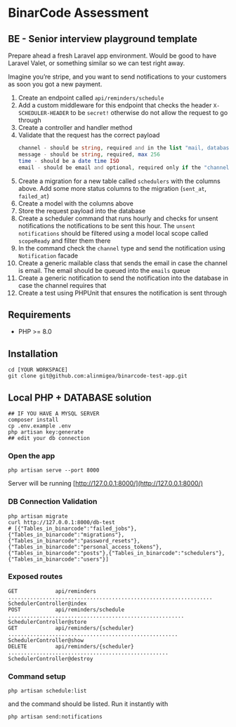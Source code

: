 # BinarCode Assessment

## BE - Senior interview playground template

Prepare ahead a fresh Laravel app environment. Would be good to have Laravel Valet, or something similar so we can test right away.

Imagine you’re stripe, and you want to send notifications to your customers as soon you got a new payment.

1. Create an endpoint called `api/reminders/schedule`
2. Add a custom middleware for this endpoint that checks the header `X-SCHEDULER-HEADER` to be `secret!` otherwise do not allow the request to go through
3. Create a controller and handler method
4. Validate that the request has the correct payload
    ```php
    channel - should be string, required and in the list "mail, database"
    message - should be string, required, max 256
    time - should be a date time ISO
    email - should be email and optional, required only if the "channel" is mail
    ```
5. Create a migration for a new table called `schedulers` with the columns above. Add some more status columns to the migration (`sent_at`, `failed_at`)
6. Create a model with the columns above
7. Store the request payload into the database
8. Create a scheduler command that runs hourly and checks for unsent notifications the notifications to be sent this hour. The `unsent notifications` should be filtered using a model local scope called `scopeReady` and filter them there
9. In the command check the `channel` type and send the notification using `Notification` facade
10. Create a generic mailable class that sends the email in case the channel is email. The email should be queued into the `emails` queue
11. Create a generic notification to send the notification into the database in case the channel requires that
12. Create a test using PHPUnit that ensures the notification is sent through

## Requirements

- PHP >= 8.0

## Installation

```
cd [YOUR WORKSPACE]
git clone git@github.com:alinmigea/binarcode-test-app.git
```

## Local PHP + DATABASE solution

```
## IF YOU HAVE A MYSQL SERVER
composer install
cp .env.example .env
php artisan key:generate
## edit your db connection
```

### Open the app
```
php artisan serve --port 8000
```
Server will be running [http://127.0.0.1:8000/](http://127.0.0.1:8000/)

### DB Connection Validation

```
php artisan migrate
curl http://127.0.0.1:8000/db-test
# [{"Tables_in_binarcode":"failed_jobs"},{"Tables_in_binarcode":"migrations"},{"Tables_in_binarcode":"password_resets"},{"Tables_in_binarcode":"personal_access_tokens"},{"Tables_in_binarcode":"posts"},{"Tables_in_binarcode":"schedulers"},{"Tables_in_binarcode":"users"}]
```

### Exposed routes

```
GET            api/reminders ................................................................. SchedulerController@index
POST           api/reminders/schedule ........................................................ SchedulerController@store
GET            api/reminders/{scheduler} ...................................................... SchedulerController@show
DELETE         api/reminders/{scheduler} ................................................... SchedulerController@destroy
```

### Command setup

```
php artisan schedule:list
```
and the command should be listed. Run it instantly with
```
php artisan send:notifications
```
